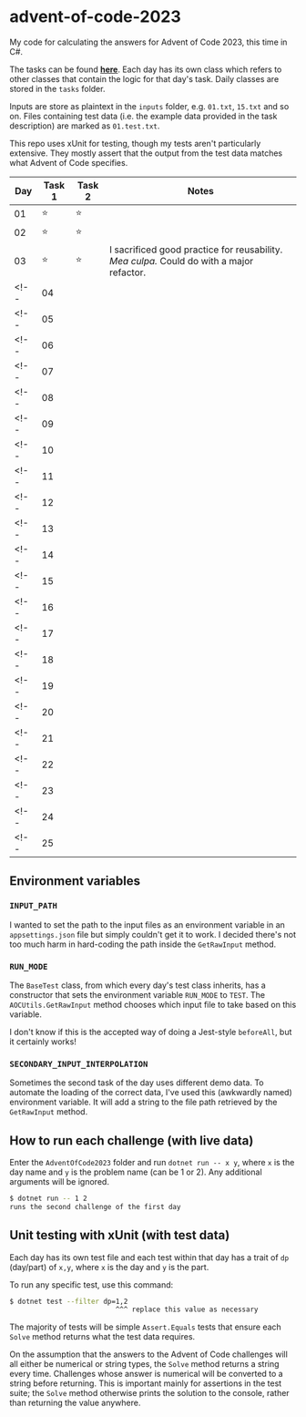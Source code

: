 # advent-of-code-2023

My code for calculating the answers for Advent of Code 2023, this time in C#.

The tasks can be found **[here](https://adventofcode.com/2023)**. Each day has its own class which refers to other classes that contain the logic for that day's task. Daily classes are stored in the `tasks` folder.

Inputs are store as plaintext in the `inputs` folder, e.g. `01.txt`, `15.txt` and so on. Files containing test data (i.e. the example data provided in the task description) are marked as `01.test.txt`.

This repo uses xUnit for testing, though my tests aren't particularly extensive. They mostly assert that the output from the test data matches what Advent of Code specifies.

| Day | Task 1 | Task 2 | Notes                                           |
| --- | ------ | ------ | ----------------------------------------------- |
| 01  | ⭐    | ⭐     |                                                 |
| 02  | ⭐    | ⭐     |                                                 |
| 03  | ⭐    | ⭐     | I sacrificed good practice for reusability. _Mea culpa._ Could do with a major refactor. |
<!-- | 04  |        |        |                                                 | -->
<!-- | 05  |        |        |                                                 | -->
<!-- | 06  |        |        |                                                 | -->
<!-- | 07  |        |        |                                                 | -->
<!-- | 08  |        |        |                                                 | -->
<!-- | 09  |        |        |                                                 | -->
<!-- | 10  |        |        |                                                 | -->
<!-- | 11  |        |        |                                                 | -->
<!-- | 12  |        |        |                                                 | -->
<!-- | 13  |        |        |                                                 | -->
<!-- | 14  |        |        |                                                 | -->
<!-- | 15  |        |        |                                                 | -->
<!-- | 16  |        |        |                                                 | -->
<!-- | 17  |        |        |                                                 | -->
<!-- | 18  |        |        |                                                 | -->
<!-- | 19  |        |        |                                                 | -->
<!-- | 20  |        |        |                                                 | -->
<!-- | 21  |        |        |                                                 | -->
<!-- | 22  |        |        |                                                 | -->
<!-- | 23  |        |        |                                                 | -->
<!-- | 24  |        |        |                                                 | -->
<!-- | 25  |        |        |                                                 | -->

<!-- ❌⭐ emojis to copy/paste -->

## Environment variables

### `INPUT_PATH`

I wanted to set the path to the input files as an environment variable in an `appsettings.json` file but simply couldn't get it to work. I decided there's not too much harm in hard-coding the path inside the `GetRawInput` method.

### `RUN_MODE`

The `BaseTest` class, from which every day's test class inherits, has a constructor that sets the environment variable `RUN_MODE` to `TEST`. The `AOCUtils.GetRawInput` method chooses which input file to take based on this variable.

I don't know if this is the accepted way of doing a Jest-style `beforeAll`, but it certainly works!

### `SECONDARY_INPUT_INTERPOLATION`

Sometimes the second task of the day uses different demo data. To automate the loading of the correct data, I've used this (awkwardly named) environment variable. It will add a string to the file path retrieved by the `GetRawInput` method.

## How to run each challenge (with live data)

Enter the `AdventOfCode2023` folder and run `dotnet run -- x y`, where `x` is the day name and `y` is the problem name (can be 1 or 2). Any additional arguments will be ignored.

```sh
$ dotnet run -- 1 2
runs the second challenge of the first day
```

## Unit testing with xUnit (with test data)

Each day has its own test file and each test within that day has a trait of `dp` (day/part) of `x,y`, where `x` is the day and `y` is the part.

To run any specific test, use this command:

```sh
$ dotnet test --filter dp=1,2
                          ^^^ replace this value as necessary
```

The majority of tests will be simple `Assert.Equals` tests that ensure each `Solve` method returns what the test data requires.

On the assumption that the answers to the Advent of Code challenges will all either be numerical or string types, the `Solve` method returns a string every time. Challenges whose answer is numerical will be converted to a string before returning. This is important mainly for assertions in the test suite; the `Solve` method otherwise prints the solution to the console, rather than returning the value anywhere.
